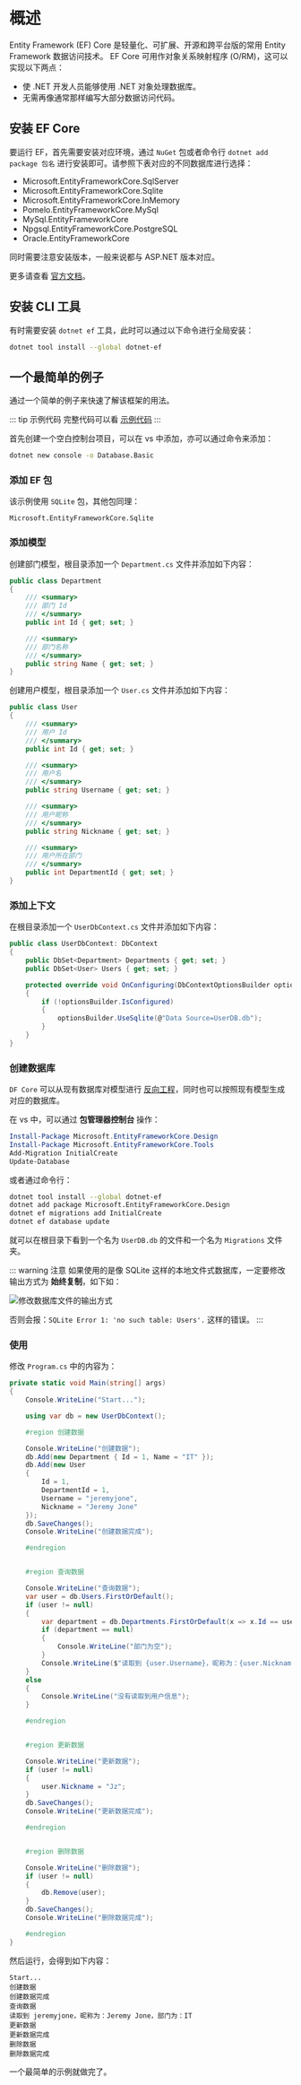 # 概述

Entity Framework (EF) Core 是轻量化、可扩展、开源和跨平台版的常用 Entity Framework 数据访问技术。
EF Core 可用作对象关系映射程序 (O/RM)，这可以实现以下两点：

- 使 .NET 开发人员能够使用 .NET 对象处理数据库。
- 无需再像通常那样编写大部分数据访问代码。

## 安装 EF Core

要运行 EF，首先需要安装对应环境，通过 `NuGet` 包或者命令行 `dotnet add package 包名` 进行安装即可。请参照下表对应的不同数据库进行选择：

- Microsoft.EntityFrameworkCore.SqlServer
- Microsoft.EntityFrameworkCore.Sqlite
- Microsoft.EntityFrameworkCore.InMemory
- Pomelo.EntityFrameworkCore.MySql
- MySql.EntityFrameworkCore
- Npgsql.EntityFrameworkCore.PostgreSQL
- Oracle.EntityFrameworkCore

同时需要注意安装版本，一般来说都与 ASP.NET 版本对应。

更多请查看 [官方文档](https://docs.microsoft.com/zh-cn/ef/core/providers/?tabs=dotnet-core-cli)。

## 安装 CLI 工具

有时需要安装 `dotnet ef` 工具，此时可以通过以下命令进行全局安装：

```sh
dotnet tool install --global dotnet-ef
```

## 一个最简单的例子

通过一个简单的例子来快速了解该框架的用法。

::: tip 示例代码
完整代码可以看 [示例代码](https://github.com/jeremyjone/dotnet-study-road/tree/master/Database/Database.Basic)
:::

首先创建一个空白控制台项目，可以在 vs 中添加，亦可以通过命令来添加：

```sh
dotnet new console -o Database.Basic
```

### 添加 EF 包

该示例使用 `SQLite` 包，其他包同理：

```text
Microsoft.EntityFrameworkCore.Sqlite
```

### 添加模型

创建部门模型，根目录添加一个 `Department.cs` 文件并添加如下内容：

```csharp
public class Department
{
    /// <summary>
    /// 部门 Id
    /// </summary>
    public int Id { get; set; }

    /// <summary>
    /// 部门名称
    /// </summary>
    public string Name { get; set; }
}
```

创建用户模型，根目录添加一个 `User.cs` 文件并添加如下内容：

```csharp
public class User
{
    /// <summary>
    /// 用户 Id
    /// </summary>
    public int Id { get; set; }

    /// <summary>
    /// 用户名
    /// </summary>
    public string Username { get; set; }

    /// <summary>
    /// 用户昵称
    /// </summary>
    public string Nickname { get; set; }

    /// <summary>
    /// 用户所在部门
    /// </summary>
    public int DepartmentId { get; set; }
}
```

### 添加上下文

在根目录添加一个 `UserDbContext.cs` 文件并添加如下内容：

```csharp
public class UserDbContext: DbContext
{
    public DbSet<Department> Departments { get; set; }
    public DbSet<User> Users { get; set; }

    protected override void OnConfiguring(DbContextOptionsBuilder optionsBuilder)
    {
        if (!optionsBuilder.IsConfigured)
        {
            optionsBuilder.UseSqlite(@"Data Source=UserDB.db");
        }
    }
}
```

### 创建数据库

`DF Core` 可以从现有数据库对模型进行 [反向工程](./manage.html#反向工程)，同时也可以按照现有模型生成对应的数据库。

在 vs 中，可以通过 **包管理器控制台** 操作：

```powershell
Install-Package Microsoft.EntityFrameworkCore.Design
Install-Package Microsoft.EntityFrameworkCore.Tools
Add-Migration InitialCreate
Update-Database
```

或者通过命令行：

```bash
dotnet tool install --global dotnet-ef
dotnet add package Microsoft.EntityFrameworkCore.Design
dotnet ef migrations add InitialCreate
dotnet ef database update
```

就可以在根目录下看到一个名为 `UserDB.db` 的文件和一个名为 `Migrations` 文件夹。

::: warning 注意
如果使用的是像 SQLite 这样的本地文件式数据库，一定要修改输出方式为 **始终复制**，如下如：

<img :src="$withBase('/assets/roadmap/dotnet/db/db_basic_demo_copydb.png')" alt="修改数据库文件的输出方式">

否则会报：`SQLite Error 1: 'no such table: Users'.` 这样的错误。
:::

### 使用

修改 `Program.cs` 中的内容为：

```csharp
private static void Main(string[] args)
{
    Console.WriteLine("Start...");

    using var db = new UserDbContext();

    #region 创建数据

    Console.WriteLine("创建数据");
    db.Add(new Department { Id = 1, Name = "IT" });
    db.Add(new User
    {
        Id = 1,
        DepartmentId = 1,
        Username = "jeremyjone",
        Nickname = "Jeremy Jone"
    });
    db.SaveChanges();
    Console.WriteLine("创建数据完成");

    #endregion


    #region 查询数据

    Console.WriteLine("查询数据");
    var user = db.Users.FirstOrDefault();
    if (user != null)
    {
        var department = db.Departments.FirstOrDefault(x => x.Id == user.DepartmentId);
        if (department == null)
        {
            Console.WriteLine("部门为空");
        }
        Console.WriteLine($"读取到 {user.Username}，昵称为：{user.Nickname}，部门为：{department?.Name}");
    }
    else
    {
        Console.WriteLine("没有读取到用户信息");
    }

    #endregion


    #region 更新数据

    Console.WriteLine("更新数据");
    if (user != null)
    {
        user.Nickname = "Jz";
    }
    db.SaveChanges();
    Console.WriteLine("更新数据完成");

    #endregion


    #region 删除数据

    Console.WriteLine("删除数据");
    if (user != null)
    {
        db.Remove(user);
    }
    db.SaveChanges();
    Console.WriteLine("删除数据完成");

    #endregion
}
```

然后运行，会得到如下内容：

```text
Start...
创建数据
创建数据完成
查询数据
读取到 jeremyjone，昵称为：Jeremy Jone，部门为：IT
更新数据
更新数据完成
删除数据
删除数据完成
```

一个最简单的示例就做完了。
